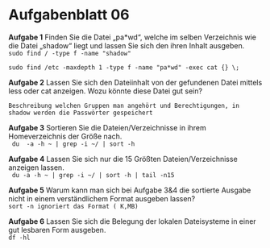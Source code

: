 # Aufgabenblatt 06
**Aufgabe 1**
Finden Sie die Datei „pa*wd“, welche im selben Verzeichnis wie die Datei „shadow“ liegt und lassen Sie sich den ihren Inhalt ausgeben.<br />
`sudo find / -type f -name "shadow" `  

`sudo find /etc -maxdepth 1 -type f -name "pa*wd" -exec cat {} \;`

**Aufgabe 2**
Lassen Sie sich den Dateiinhalt von der gefundenen Datei mittels less oder cat anzeigen. Wozu könnte diese Datei gut sein?<br />

`Beschreibung welchen Gruppen man angehört und Berechtigungen, in shadow werden die Passwörter
gespeichert`


**Aufgabe 3**
Sortieren Sie die Dateien/Verzeichnisse in ihrem Homeverzeichnis der Größe nach.<br />
` du  -a -h ~ | grep -i ~/ | sort -h` 

**Aufgabe 4**
Lassen Sie sich nur die 15 Größten Dateien/Verzeichnisse anzeigen lassen.<br />
` du -a -h ~ | grep -i ~/ | sort -h | tail -n15`

**Aufgabe 5**
Warum kann man sich bei Aufgabe 3&4 die sortierte Ausgabe nicht in einem verständlichem Format ausgeben lassen?<br />
`sort -n ignoriert das Format ( K,MB) `

**Aufgabe 6**
Lassen Sie sich die Belegung der lokalen Dateisysteme in einer gut lesbaren Form ausgeben.<br />
`df -hl`
